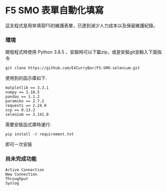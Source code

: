 # F5 SMO 表單自動化填寫
這支程式是用來填寫F5的維護表單，已達到減少人力成本以及保留維護紀錄。
### 環境
開發程式時使用 Python 3.8.5 ，安裝時可以下載zip，或是安裝git並輸入下面指令
    
    git clone https://github.com/EXCurryBar/F5-SMO-selenium.git
使用到的函示庫如下:

    matplotlib == 3.3.1
    numpy == 1.18.5
    pandas == 1.1.2
    paramiko == 2.7.2
    requests == 2.24.0
    scp == 0.13.2
    selenium == 3.141.0
需要安裝函式庫時運行:

    pip install -r requirement.txt
即可一次安裝

### 尚未完成功能

    Active Connection
    New Connection
    Throughput
    Syslog
